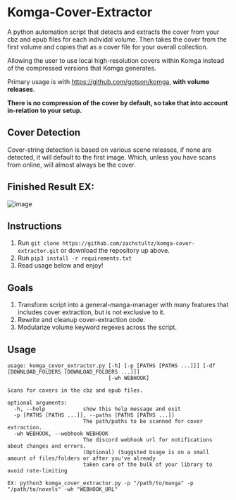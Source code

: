 # Komga-Cover-Extractor
A python automation script that detects and extracts the cover from your cbz and epub files for each individal volume. 
Then takes the cover from the first volume and copies that as a cover file for your overall collection.

Allowing the user to use local high-resolution covers within Komga instead of the compressed versions that Komga generates.

Primary usage is with https://github.com/gotson/komga, **with volume releases**.

**There is no compression of the cover by default, so take that into account in-relation to your setup.**

## Cover Detection
Cover-string detection is based on various scene releases, if none are detected, it will default to the first image. Which, unless you have scans from online, will almost always be the cover.

## Finished Result EX:
![image](https://user-images.githubusercontent.com/8385256/152403016-90660098-0b04-4178-babd-87e56ff1b390.png)

## Instructions
1. Run ```git clone https://github.com/zachstultz/komga-cover-extractor.git``` or download the repository up above.
2. Run ```pip3 install -r requirements.txt```
3. Read usage below and enjoy!

## Goals
1. Transform script into a general-manga-manager with many features that includes cover extraction, but is not exclusive to it.
2. Rewrite and cleanup cover-extraction code.
3. Modularize volume keyword regexes across the script.

## Usage
```
usage: komga_cover_extractor.py [-h] [-p [PATHS [PATHS ...]]] [-df [DOWNLOAD_FOLDERS [DOWNLOAD_FOLDERS ...]]] 
                                [-wh WEBHOOK]

Scans for covers in the cbz and epub files.

optional arguments:
  -h, --help            show this help message and exit
  -p [PATHS [PATHS ...]], --paths [PATHS [PATHS ...]]
                        The path/paths to be scanned for cover extraction.
  -wh WEBHOOK, --webhook WEBHOOK
                        The discord webhook url for notifications about changes and errors. 
                        (Optional) (Suggsted Usage is on a small amount of files/folders or after you've already 
                        taken care of the bulk of your library to avoid rate-limiting
```
```EX: python3 komga_cover_extractor.py -p "/path/to/manga" -p "/path/to/novels" -wh "WEBHOOK_URL"```
